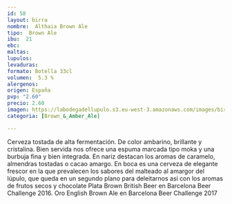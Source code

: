 ```yaml
---
id: 58
layout: birra
nombre:  Althaia Brown Ale
tipo:  Brown Ale
ibu:  21
ebc:
maltas: 
lupulos: 
levaduras: 
formato: Botella 33cl
volumen:  5.3 %
alergenos: 
origen: España
pvp: "2.60"
precio: 2.60
imagen: https://labodegadellupulo.s3.eu-west-3.amazonaws.com/images/birras/althaiabrown.jpg
categoria: [Brown_&_Amber_Ale]

---
```

Cerveza tostada de alta fermentación. De color ambarino, brillante y cristalina. Bien servida nos ofrece una espuma marcada tipo moka y una burbuja fina y bien integrada. En nariz destacan los aromas de caramelo, almendras tostadas o cacao amargo. En boca es una cerveza de elegante frescor en la que prevalecen los sabores del malteado al amargor del lúpulo, que queda en un segundo plano para deleitarnos así con los aromas de frutos secos y chocolate
Plata Brown British Beer en Barcelona Beer Challenge 2016.
 Oro English Brown Ale en Barcelona Beer Challenge 2017

















